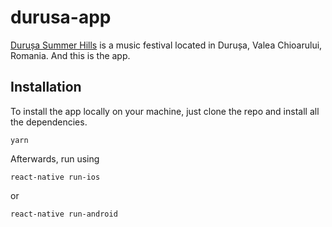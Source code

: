 # durusa-app

[Durușa Summer Hills](https://www.summerhills.ro) is a music festival located in Durușa, Valea Chioarului, Romania. And this is the app.

## Installation
To install the app locally on your machine, just clone the repo and install all the dependencies.
```
yarn
```

Afterwards, run using
```
react-native run-ios
```
or
```
react-native run-android
```
